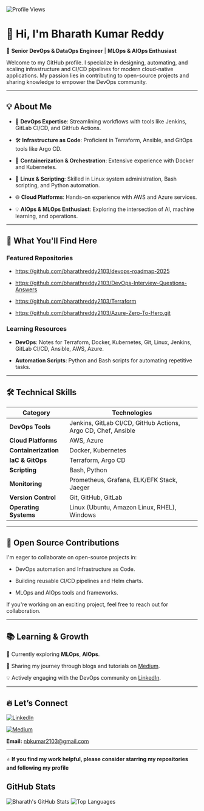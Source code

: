 ![Profile Views](https://komarev.com/ghpvc/?username=bharathreddy2103&color=blue)

# 👋 Hi, I'm Bharath Kumar Reddy  

🚀 **Senior DevOps & DataOps Engineer** | **MLOps & AIOps Enthusiast**  

Welcome to my GitHub profile. I specialize in designing, automating, and scaling infrastructure and CI/CD pipelines for modern cloud-native applications. My passion lies in 
contributing to open-source projects and sharing knowledge to empower the DevOps community.

---

## 💡 **About Me**  

- 🌟 **DevOps Expertise**: Streamlining workflows with tools like Jenkins, GitLab CI/CD, and GitHub Actions.
  
- 🛠️ **Infrastructure as Code**: Proficient in Terraform, Ansible, and GitOps tools like Argo CD.

- 🚀 **Containerization & Orchestration**: Extensive experience with Docker and Kubernetes.

- 🐧 **Linux & Scripting**: Skilled in Linux system administration, Bash scripting, and Python automation.

- 🌐 **Cloud Platforms**: Hands-on experience with AWS and Azure services.

- 💡 **AIOps & MLOps Enthusiast**: Exploring the intersection of AI, machine learning, and operations.  

---

## 🌟 **What You'll Find Here**  

### **Featured Repositories**  

- https://github.com/bharathreddy2103/devops-roadmap-2025

- https://github.com/bharathreddy2103/DevOps-Interview-Questions-Answers

- https://github.com/bharathreddy2103/Terraform

- https://github.com/bharathreddy2103/Azure-Zero-To-Hero.git

### **Learning Resources**  

- **DevOps**: Notes for Terraform, Docker, Kubernetes, Git, Linux, Jenkins, GitLab CI/CD, Ansible, AWS, Azure.

- **Automation Scripts**: Python and Bash scripts for automating repetitive tasks.  

---

## 🛠️ **Technical Skills**  

| **Category**           | **Technologies**                                                                  |
|-------------------------|-----------------------------------------------------------------------------------|
| **DevOps Tools**        | Jenkins, GitLab CI/CD, GitHub Actions, Argo CD, Chef, Ansible                    |
| **Cloud Platforms**     | AWS, Azure                                                                       |
| **Containerization**    | Docker, Kubernetes                                                               |
| **IaC & GitOps**        | Terraform, Argo CD                                                               |
| **Scripting**           | Bash, Python                                                                     |
| **Monitoring**          | Prometheus, Grafana, ELK/EFK Stack, Jaeger                                                  |
| **Version Control**     | Git, GitHub, GitLab                                                                      |
| **Operating Systems**   | Linux (Ubuntu, Amazon Linux, RHEL), Windows                                               |

---

## 🤝 **Open Source Contributions**  

I'm eager to collaborate on open-source projects in:  

- DevOps automation and Infrastructure as Code.
  
- Building reusable CI/CD pipelines and Helm charts.
  
- MLOps and AIOps tools and frameworks.  

If you're working on an exciting project, feel free to reach out for collaboration.

---

## 📚 **Learning & Growth**  

🌱 Currently exploring **MLOps**, **AIOps**.  

📖 Sharing my journey through blogs and tutorials on [Medium](https://medium.com/@nbkumar2103).  

💡 Actively engaging with the DevOps community on [LinkedIn](https://www.linkedin.com/in/bharath-kumar-reddy2103/).  

---

## 🔥 **Let’s Connect**  

[![LinkedIn](https://img.shields.io/badge/LinkedIn-Bharath--Kumar--Reddy-blue?logo=linkedin)](https://www.linkedin.com/in/bharath-kumar-reddy2103/)  

[![Medium](https://img.shields.io/badge/Medium-Bharath--Kumar--Reddy-black?logo=medium)](https://medium.com/@nbkumar2103)

**Email:** nbkumar2103@gmail.com

---

⭐ **If you find my work helpful, please consider starring my repositories and following my profile**

## GitHub Stats

![Bharath's GitHub Stats](https://github-readme-stats.vercel.app/api?username=BharathKumarReddy2103&show_icons=true&theme=default)
![Top Languages](https://github-readme-stats.vercel.app/api/top-langs/?username=BharathKumarReddy2103&layout=compact&theme=default)
